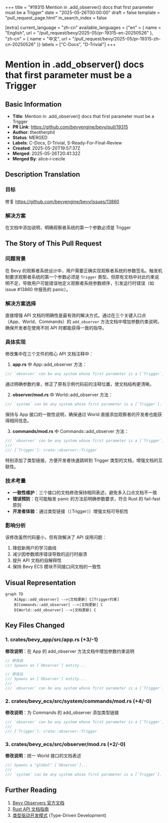 +++
title = "#19315 Mention in .add_observer() docs that first parameter must be a Trigger"
date = "2025-05-26T00:00:00"
draft = false
template = "pull_request_page.html"
in_search_index = false

[extra]
current_language = "zh-cn"
available_languages = {"en" = { name = "English", url = "/pull_request/bevy/2025-05/pr-19315-en-20250526" }, "zh-cn" = { name = "中文", url = "/pull_request/bevy/2025-05/pr-19315-zh-cn-20250526" }}
labels = ["C-Docs", "D-Trivial"]
+++

# Mention in .add_observer() docs that first parameter must be a Trigger

## Basic Information
- **Title**: Mention in .add_observer() docs that first parameter must be a Trigger
- **PR Link**: https://github.com/bevyengine/bevy/pull/19315
- **Author**: theotherphil
- **Status**: MERGED
- **Labels**: C-Docs, D-Trivial, S-Ready-For-Final-Review
- **Created**: 2025-05-20T19:57:37Z
- **Merged**: 2025-05-26T20:41:32Z
- **Merged By**: alice-i-cecile

## Description Translation
### 目标
修复 https://github.com/bevyengine/bevy/issues/13860

### 解决方案
在文档中添加说明，明确观察者系统的第一个参数必须是 Trigger

## The Story of This Pull Request

### 问题背景
在 Bevy 的观察者系统设计中，用户需要正确实现观察者系统的参数签名。触发机制要求观察者系统的第一个参数必须是 `Trigger` 类型。但原有文档中对此约束说明不足，导致用户可能错误地定义观察者系统参数顺序，引发运行时错误（如 issue #13860 中报告的 panic）。

### 解决方案选择
直接增强 API 文档的明确性是最有效的解决方式。通过在三个关键入口点（App、World、Commands）的 `add_observer` 方法文档中增加参数约束说明，确保开发者在使用不同 API 时都能获得一致的指导。

### 具体实现
修改集中在三个文件的核心 API 文档注释中：

1. **app.rs** 中 App::add_observer 方法：
```rust
/// `observer` can be any system whose first parameter is a [`Trigger`].
```
通过明确参数约束，修正了原有示例代码前的注释位置，使文档结构更清晰。

2. **observer/mod.rs** 中 World::add_observer 方法：
```rust
/// `system` can be any system whose first parameter is a [`Trigger`].
```
保持与 App 接口的一致性说明，确保通过 World 直接添加观察者的开发者也能获得相同信息。

3. **commands/mod.rs** 中 Commands::add_observer 方法：
```rust
/// `observer` can be any system whose first parameter is a [`Trigger`].
///
/// [`Trigger`]: crate::observer::Trigger
```
特别添加了类型链接，方便开发者快速跳转到 Trigger 类型的文档，增强文档的互联性。

### 技术考量
- **一致性维护**：三个接口的文档修改保持相同表述，避免多入口点文档不一致
- **错误预防**：在可能触发 panic 的方法前明确参数要求，符合 Rust 的 fail-fast 原则
- **开发者体验**：通过类型链接（`[`Trigger`]`）增强文档可导航性

### 影响分析
该修改虽然代码量小，但有效解决了 API 误用问题：
1. 降低新用户的学习曲线
2. 减少因参数顺序错误导致的运行时崩溃
3. 提升 API 文档的自解释性
4. 保持 Bevy ECS 模块不同接口间文档的一致性

## Visual Representation

```mermaid
graph TD
    A[App::add_observer] -->|文档更新| C[Trigger约束]
    B[Commands::add_observer] -->|文档更新| C
    D[World::add_observer] -->|文档更新| C
```

## Key Files Changed

### 1. crates/bevy_app/src/app.rs (+3/-1)
**修改说明**：在 App 的 add_observer 方法文档中增加参数约束说明
```rust
// 修改前
/// Spawns an [`Observer`] entity...

// 修改后
/// Spawns an [`Observer`] entity...
///
/// `observer` can be any system whose first parameter is a [`Trigger`].
```

### 2. crates/bevy_ecs/src/system/commands/mod.rs (+4/-0)
**修改说明**：为 Commands 的 add_observer 添加类型链接
```rust
/// `observer` can be any system whose first parameter is a [`Trigger`].
///
/// [`Trigger`]: crate::observer::Trigger
```

### 3. crates/bevy_ecs/src/observer/mod.rs (+2/-0)
**修改说明**：统一 World 接口的文档表述
```rust
/// Spawns a "global" [`Observer`]...
///
/// `system` can be any system whose first parameter is a [`Trigger`].
```

## Further Reading
1. [Bevy Observers 官方文档](https://docs.rs/bevy/latest/bevy/ecs/observer/index.html)
2. [Rust API 文档指南](https://rust-lang.github.io/api-guidelines/documentation.html)
3. [类型驱动开发模式](https://zh.wikipedia.org/wiki/类型驱动开发) (Type-Driven Development)
